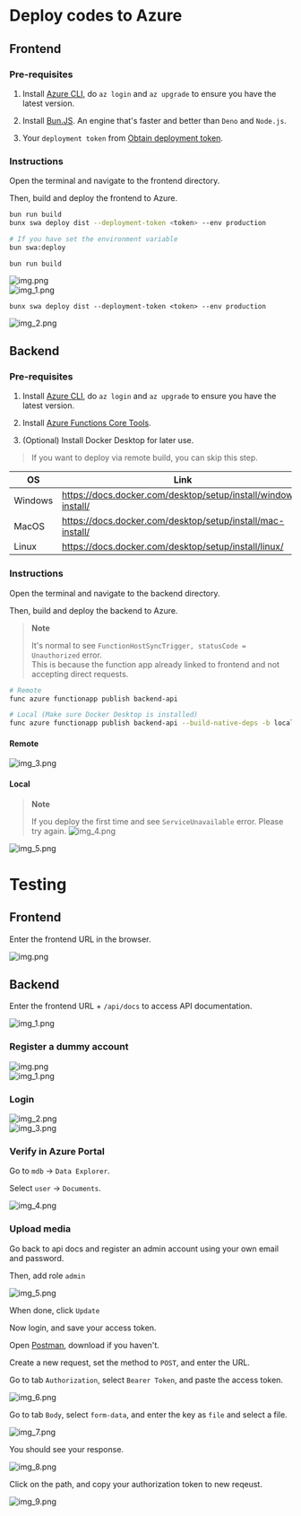 # Deploy codes to Azure

## Frontend

### Pre-requisites

1. Install [Azure CLI](https://learn.microsoft.com/en-us/cli/azure/install-azure-cli), do `az login` and `az upgrade` to
   ensure you have the latest version.

2. Install [Bun.JS](https://bun.js). An engine that's faster and better than `Deno` and `Node.js`.

3. Your `deployment token` from [Obtain deployment token](1_Configure.md#obtain-deployment-token).

### Instructions

Open the terminal and navigate to the frontend directory.

Then, build and deploy the frontend to Azure.

```bash
bun run build
bunx swa deploy dist --deployment-token <token> --env production

# If you have set the environment variable
bun swa:deploy
```

`bun run build`

![img.png](img/step_2/img.png)
\
![img_1.png](img/step_2/img_1.png)

`bunx swa deploy dist --deployment-token <token> --env production`

![img_2.png](img/step_2/img_2.png)

## Backend

### Pre-requisites

1. Install [Azure CLI](https://learn.microsoft.com/en-us/cli/azure/install-azure-cli), do `az login` and `az upgrade` to
   ensure you have the latest version.

2. Install [Azure Functions Core Tools](https://docs.microsoft.com/en-us/azure/azure-functions/functions-run-local?tabs=linux%2Ccsharp%2Cbash#v2).

3. (Optional) Install Docker Desktop for later use.

> If you want to deploy via remote build, you can skip this step.

| OS      | Link                                                           |
|---------|----------------------------------------------------------------|
| Windows | https://docs.docker.com/desktop/setup/install/windows-install/ |
| MacOS   | https://docs.docker.com/desktop/setup/install/mac-install/     |
| Linux   | https://docs.docker.com/desktop/setup/install/linux/           |

### Instructions

Open the terminal and navigate to the backend directory.

Then, build and deploy the backend to Azure.

> **Note**
> 
> It's normal to see `FunctionHostSyncTrigger, statusCode = Unauthorized` error.
> \
> This is because the function app already linked to frontend and not accepting direct requests.

```bash
# Remote
func azure functionapp publish backend-api

# Local (Make sure Docker Desktop is installed)
func azure functionapp publish backend-api --build-native-deps -b local
```

#### Remote

![img_3.png](img/step_2/img_3.png)

#### Local

> **Note**
> 
> If you deploy the first time and see `ServiceUnavailable` error. Please try again.
> ![img_4.png](img/step_2/img_4.png)

![img_5.png](img/step_2/img_5.png)

# Testing

## Frontend

Enter the frontend URL in the browser.

![img.png](img/step_2/img_6.png)

## Backend

Enter the frontend URL + `/api/docs` to access API documentation.

![img_1.png](img/step_2/img_7.png)

### Register a dummy account

![img.png](img/step_2/img_8.png)
\
![img_1.png](img/step_2/img_9.png)

### Login

![img_2.png](img/step_2/img_10.png)
\
![img_3.png](img/step_2/img_11.png)

### Verify in Azure Portal

Go to `mdb` -> `Data Explorer`.

Select `user` -> `Documents`.

![img_4.png](img/step_2/img_12.png)

### Upload media

Go back to api docs and register an admin account using your own email and password.

Then, add role `admin`

![img_5.png](img/step_2/img_13.png)

When done, click `Update`

Now login, and save your access token.

Open [Postman](https://www.postman.com/downloads/), download if you haven't.

Create a new request, set the method to `POST`, and enter the URL.

Go to tab `Authorization`, select `Bearer Token`, and paste the access token.

![img_6.png](img/step_2/img_14.png)

Go to tab `Body`, select `form-data`, and enter the key as `file` and select a file.

![img_7.png](img/step_2/img_15.png)

You should see your response.

![img_8.png](img/step_2/img_16.png)

Click on the path, and copy your authorization token to new reqeust.

![img_9.png](img/step_2/img_17.png)

